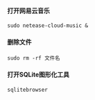 #### 打开网易云音乐
```shell
sudo netease-cloud-music &
```

#### 删除文件
```shell
sudo rm -rf 文件名
```

#### 打开SQLite图形化工具
```shell
sqlitebrowser
```

